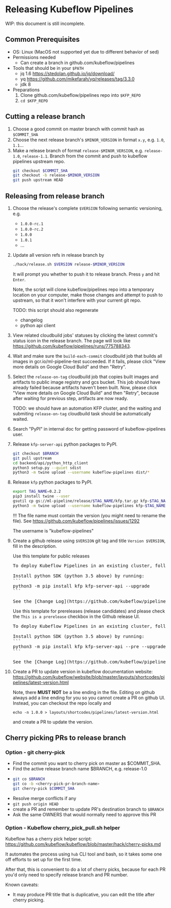 # Releasing Kubeflow Pipelines

WIP: this document is still incomplete.

## Common Prerequisites

* OS: Linux (MacOS not supported yet due to different behavior of sed)
* Permissions needed
    * Can create a branch in github.com/kubeflow/pipelines
* Tools that should be in your `$PATH`
    * jq 1.6 https://stedolan.github.io/jq/download/
    * yq https://github.com/mikefarah/yq/releases/tag/3.3.0
    * jdk 8
* Preparations
    1. Clone github.com/kubeflow/pipelines repo into `$KFP_REPO`
    2. `cd $KFP_REPO`

## Cutting a release branch

1. Choose a good commit on master branch with commit hash as `$COMMIT_SHA`
2. Choose the next release branch's `$MINOR_VERSION` in format `x.y`, e.g. `1.0`, `1.1`...
2. Make a release branch of format `release-$MINOR_VERSION`, e.g. `release-1.0`, `release-1.1`. Branch from the commit and push to kubeflow pipelines upstream repo.
    ```bash
    git checkout $COMMIT_SHA
    git checkout -b release-$MINOR_VERSION
    git push upstream HEAD
    ```

## Releasing from release branch

1. Choose the release's complete `$VERSION` following semantic versioning, e.g.
    * `1.0.0-rc.1`
    * `1.0.0-rc.2`
    * `1.0.0`
    * `1.0.1`
    * ...
1. Update all version refs in release branch by
    ```bash
    ./hack/release.sh $VERSION release-$MINOR_VERSION
    ```
    It will prompt you whether to push it to release branch. Press `y` and hit `Enter`.

    Note, the script will clone kubeflow/pipelines repo into a temporary location on your computer, make those changes and attempt to push to upstream, so that it won't interfere with your current git repo.

    TODO: this script should also regenerate
    * changelog
    * python api client
1. View related cloudbuild jobs' statuses by clicking the latest commit's status icon
in the release branch. The page will look like https://github.com/kubeflow/pipelines/runs/775788343.
1. Wait and make sure the `build-each-commit` cloudbuild job that builds all images
in gcr.io/ml-pipeline-test succeeded. If it fails, please click "View more details on Google Cloud Build" and then "Retry".
1. Select the `release-on-tag` cloudbuild job that copies built images and artifacts to
public image registry and gcs bucket. This job should have already failed because
artifacts haven't been built. Now, please click "View more details on Google Cloud Build"
and then "Retry", because after waiting for previous step, artifacts are now ready.

    TODO: we should have an automation KFP cluster, and the waiting and submiting
    `release-on-tag` cloudbuild task should be automatically waited.
1. Search "PyPI" in internal doc for getting password of kubeflow-pipelines user.
1. Release `kfp-server-api` python packages to PyPI.
    ```bash
    git checkout $BRANCH
    git pull upstream
    cd backend/api/python_http_client
    python3 setup.py --quiet sdist
    python3 -m twine upload --username kubeflow-pipelines dist/*
    ```
1. Release `kfp` python packages to PyPI.
    ```bash
    export TAG_NAME=0.2.2
    pip3 install twine --user
    gsutil cp gs://ml-pipeline/release/$TAG_NAME/kfp.tar.gz kfp-$TAG_NAME.tar.gz
    python3 -m twine upload --username kubeflow-pipelines kfp-$TAG_NAME.tar.gz
    ```

    !!! The file name must contain the version (you might need to rename the file). See https://github.com/kubeflow/pipelines/issues/1292

    The username is "kubeflow-pipelines"

1. Create a github release using `$VERSION` git tag and title `Version $VERSION`,
fill in the description.

   Use this template for public releases
   <pre>
   To deploy Kubeflow Pipelines in an existing cluster, follow the instruction in [here](https://www.kubeflow.org/docs/pipelines/standalone-deployment-gcp/) or via UI [here](https://console.cloud.google.com/ai-platform/pipelines)

   Install python SDK (python 3.5 above) by running:
   ```
   python3 -m pip install kfp kfp-server-api --upgrade
   ```

   See the [Change Log](https://github.com/kubeflow/pipelines/blob/master/CHANGELOG.md)
   </pre>

   Use this template for prereleases (release candidates) and please check the
   `This is a prerelease` checkbox in the Github release UI.
   <pre>
   To deploy Kubeflow Pipelines in an existing cluster, follow the instruction in [here](https://www.kubeflow.org/docs/pipelines/standalone-deployment-gcp/).

   Install python SDK (python 3.5 above) by running:
   ```
   python3 -m pip install kfp kfp-server-api --pre --upgrade
   ```

   See the [Change Log](https://github.com/kubeflow/pipelines/blob/master/CHANGELOG.md)
   </pre>

1. Create a PR to update version in kubeflow documentation website: 
https://github.com/kubeflow/website/blob/master/layouts/shortcodes/pipelines/latest-version.html

   Note, there **MUST NOT** be a line ending in the file. Editing on github always add a line ending
   for you so you cannot create a PR on github UI.
   Instead, you can checkout the repo locally and
   ```
   echo -n 1.0.0 > layouts/shortcodes/pipelines/latest-version.html
   ```
   and create a PR to update the version.


## Cherry picking PRs to release branch

### Option - git cherry-pick
* Find the commit you want to cherry pick on master as $COMMIT_SHA.
* Find the active release branch name $BRANCH, e.g. release-1.0
*
    ```bash
    git co $BRANCH
    git co -b <cherry-pick-pr-branch-name>
    git cherry-pick $COMMIT_SHA
    ```
* Resolve merge conflicts if any
* `git push origin HEAD`
* create a PR and remember to update PR's destination branch to `$BRANCH`
* Ask the same OWNERS that would normally need to approve this PR

### Option - Kubeflow cherry_pick_pull.sh helper
Kubeflow has a cherry pick helper script: https://github.com/kubeflow/kubeflow/blob/master/hack/cherry-picks.md

It automates the process using `hub` CLI tool and bash, so it takes some one off efforts to set up for the first time.

After that, this is convenient to do a lot of cherry picks, because for each PR you'd only need to specify
release branch and PR number.

Known caveats:
* It may produce PR title that is duplicative, you can edit the title after cherry picking.
